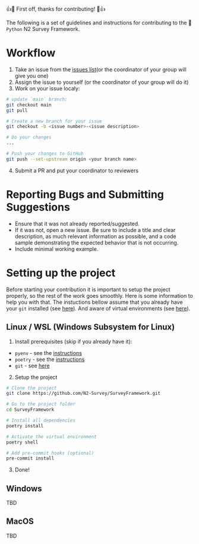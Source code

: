 :+1::tada: First off, thanks for contributing! :tada::+1:

The following is a set of guidelines and instructions for contributing to the :snake:`Python` N2 Survey Framework.

# Workflow

1. Take an issue from the [issues list](https://github.com/N2-Survey/SurveyFramework/issues)(or the coordinator of your group will give you one)
2. Assign the issue to yourself (or the coordinator of your group will do it)
3. Work on your issue localy:
```bash
# update `main` branch:
git checkout main
git pull

# Create a new branch for your issue
git checkout -b <issue number>-<issue description>

# Do your changes
...

# Push your changes to GitHub
git push --set-upstream origin <your branch name>
```
4. Submit a PR and put your coordinator to reviewers

# Reporting Bugs and Submitting Suggestions

* Ensure that it was not already reported/suggested.
* If it was not, open a new issue. Be sure to include a title and clear description, as much relevant information as possible, and a code sample demonstrating the expected behavior that is not occurring.
* Include minimal working example.

# Setting up the project
Before starting your contribution it is important to setup the project properly, so the rest of the work goes smoothly. Here is some information to help you with that.
The instuctions bellow assume that you already have your `git` installed (see [here](https://git-scm.com/book/en/v2/Getting-Started-Installing-Git)). And aware of virtual environments (see [here](https://docs.python.org/3/tutorial/venv.html#virtual-environments-and-packages)).

## Linux / WSL (Windows Subsystem for Linux)
1. Install prerequisites (skip if you already have it):
  - `pyenv` - see the [instructions](https://github.com/pyenv/pyenv#installation)
  - `poetry` - see the [instructions](https://python-poetry.org/docs/master/#osx--linux--bashonwindows-install-instructions)
  - `git` - see [here](https://git-scm.com/book/en/v2/Getting-Started-Installing-Git)

2. Setup the project

```bash
# Clone the project
git clone https://github.com/N2-Survey/SurveyFramework.git

# Go to the project folder
cd SurveyFramework

# Install all dependencies
poetry install

# Activate the virtual environment
poetry shell

# Add pre-commit hooks (optional)
pre-commit install
```

3. Done!


## Windows
TBD

## MacOS
TBD
